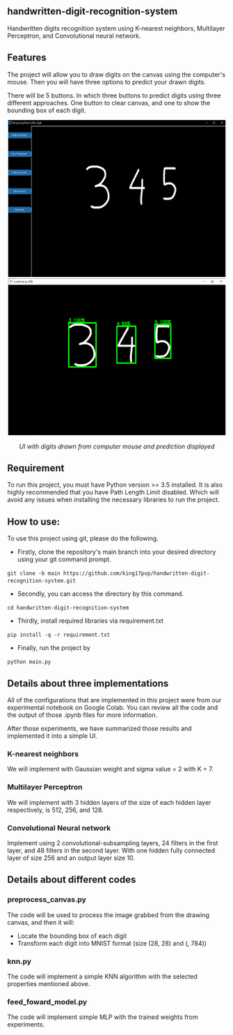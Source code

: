 ## handwritten-digit-recognition-system
Handwritten digits recognition system using K-nearest neighbors, Multilayer Perceptron, and Convolutional neural network.

## Features
The project will allow you to draw digits on the canvas using the computer's mouse. Then you will have three options to predict your drawn digits.

There will be 5 buttons. In which three buttons to predict digits using three different approaches. One button to clear canvas, and one to show the bounding box of each digit.

<p align="center">
  <img src="ExamplePrediction.png" alt = "UI" title = "UI with drawn digits" width="500" height="360" >
  <img src="ExamplePrediction2.png" alt = "Prediction example with CNN" title = "Prediction example with CNN" width="500" height="360" >
  
</p>

<p align="center">
   <em>UI with digits drawn from computer mouse and prediction displayed</em>
</p>


## Requirement
To run this project, you must have Python version >= 3.5 installed. It is also highly recommended that you have Path Length Limit disabled. Which will avoid any issues when installing the necessary libraries to run the project.

## How to use: 
To use this project using git, please do the following.
* Firstly, clone the repository's main branch into your desired directory using your git command prompt.

```git clone -b main https://github.com/king17pvp/handwritten-digit-recognition-system.git```
* Secondly, you can access the directory by this command.

```cd handwritten-digit-recognition-system```

* Thirdly, install required libraries via requirement.txt

```pip install -q -r requirement.txt```
* Finally, run the project by 

```python main.py```

## Details about three implementations
All of the configurations that are implemented in this project were from our experimental notebook on Google Colab. You can review all the code and the output of those .ipynb files for more information.

After those experiments, we have summarized those results and implemented it into a simple UI.

### K-nearest neighbors
We will implement with Gaussian weight and sigma value = 2 with K = 7.

### Multilayer Perceptron
We will implement with 3 hidden layers of the size of each hidden layer respectively, is 512, 256, and 128.

### Convolutional Neural network

Implement using 2 convolutional-subsampling layers, 24 filters in the first layer, and 48 filters in the second layer. With one hidden fully connected layer of size 256 and an output layer size 10.

## Details about different codes
### preprocess_canvas.py

The code will be used to process the image grabbed from the drawing canvas, and then it will:
* Locate the bounding box of each digit
* Transform each digit into MNIST format (size (28, 28) and (, 784))
### knn.py
The code will implement a simple KNN algorithm with the selected properties mentioned above.

### feed_foward_model.py
The code will implement simple MLP with the trained weights from experiments.

